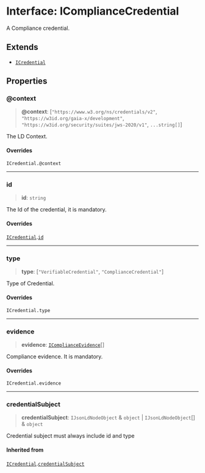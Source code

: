 # Interface: IComplianceCredential

A Compliance credential.

## Extends

- [`ICredential`](ICredential.md)

## Properties

### @context

> **@context**: \[`"https://www.w3.org/ns/credentials/v2"`, `"https://w3id.org/gaia-x/development"`, `"https://w3id.org/security/suites/jws-2020/v1"`, `...string[]`\]

The LD Context.

#### Overrides

`ICredential.@context`

***

### id

> **id**: `string`

The Id of the credential, it is mandatory.

#### Overrides

[`ICredential`](ICredential.md).[`id`](ICredential.md#id)

***

### type

> **type**: \[`"VerifiableCredential"`, `"ComplianceCredential"`\]

Type of Credential.

#### Overrides

`ICredential.type`

***

### evidence

> **evidence**: [`IComplianceEvidence`](IComplianceEvidence.md)[]

Compliance evidence. It is mandatory.

#### Overrides

`ICredential.evidence`

***

### credentialSubject

> **credentialSubject**: `IJsonLdNodeObject` & `object` \| `IJsonLdNodeObject`[] & `object`

Credential subject must always include id and type

#### Inherited from

[`ICredential`](ICredential.md).[`credentialSubject`](ICredential.md#credentialsubject)
